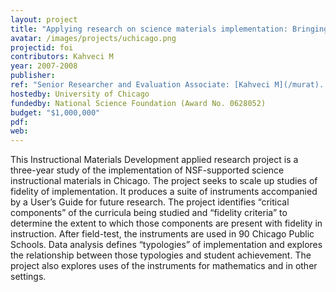 ```yaml
---
layout: project
title: "Applying research on science materials implementation: Bringing measurement of fidelity of implementation (FOI) to scale"
avatar: /images/projects/uchicago.png
projectid: foi
contributors: Kahveci M
year: 2007-2008
publisher:
ref: "Senior Researcher and Evaluation Associate: [Kahveci M](/murat). (PI: Jeanne Century, Co-PI: Andy Isaacs)"
hostedby: University of Chicago
fundedby: National Science Foundation (Award No. 0628052)
budget: "$1,000,000"
pdf:
web:
---
```


This Instructional Materials Development applied research project is a three-year study of the implementation of NSF-supported science instructional materials in Chicago. The project seeks to scale up studies of fidelity of implementation. It produces a suite of instruments accompanied by a User’s Guide for future research. The project identifies “critical components” of the curricula being studied and “fidelity criteria” to determine the extent to which those components are present with fidelity in instruction. After field-test, the instruments are used in 90 Chicago Public Schools. Data analysis defines “typologies” of implementation and explores the relationship between those typologies and student achievement. The project also explores uses of the instruments for mathematics and in other settings.
